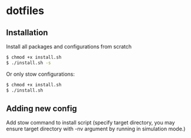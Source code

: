 # dotfiles

## Installation
Install all packages and configurations from scratch
```bash
$ chmod +x install.sh
$ ./install.sh -s
```
Or only stow configurations:
```bash
$ chmod +x install.sh
$ ./install.sh
```

## Adding new config
Add stow command to install script (specify target directory, you may ensure target directory with -nv argument by running in simulation mode.)
